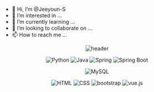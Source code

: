 - 👋 Hi, I’m @Jeeyoun-S
- 👀 I’m interested in ...
- 🌱 I’m currently learning ...
- 💞️ I’m looking to collaborate on ...
- 📫 How to reach me ...

<div align=center>
 
![header](https://capsule-render.vercel.app/api?type=waving&color=0:002266,100:00001E&height=300&section=header&text=Jeeyoun-S&fontSize=90&fontColor=FFFFFF)

![Python](https://img.shields.io/badge/Python-3766AB.svg?&style=for-the-badge&logo=Python&logoColor=white)
![Java](https://img.shields.io/badge/Java-007396.svg?&style=for-the-badge&logo=Java&logoColor=white)
![Spring](https://img.shields.io/badge/Spring-6DB33F.svg?&style=for-the-badge&logo=Spring&logoColor=white)
![Spring Boot](https://img.shields.io/badge/SpringBoot-6DB33F.svg?&style=for-the-badge&logo=SpringBoot&logoColor=white)

![MySQL](https://img.shields.io/badge/mysql-4479A1.svg?&style=for-the-badge&logo=mysql&logoColor=white)

![HTML](https://img.shields.io/badge/html5-E34F26.svg?&style=for-the-badge&logo=html5&logoColor=white)
![CSS](https://img.shields.io/badge/css-1572B6.svg?&style=for-the-badge&logo=css&logoColor=white)
![bootstrap](https://img.shields.io/badge/bootstrap-7952B3.svg?&style=for-the-badge&logo=bootstrap&logoColor=white)
![vue.js](https://img.shields.io/badge/vue.js-4FC08D.svg?&style=for-the-badge&logo=vue.js&logoColor=white)

<!---
Jeeyoun-S/Jeeyoun-S is a ✨ special ✨ repository because its `README.md` (this file) appears on your GitHub profile.
You can click the Preview link to take a look at your changes.
--->
  
</div>
